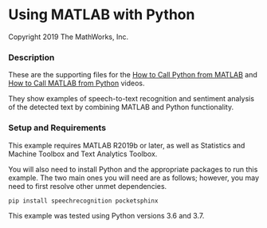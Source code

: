 # Using MATLAB with Python
Copyright 2019 The MathWorks, Inc.

### Description 

These are the supporting files for the [How to Call Python from MATLAB](https://youtu.be/LHEZqpvE7D0) and 
[How to Call MATLAB from Python](https://youtu.be/OocdPu1Tcrg) videos.

They show examples of speech-to-text recognition and sentiment analysis of 
the detected text by combining MATLAB and Python functionality.

### Setup and Requirements

This example requires MATLAB R2019b or later, as well as 
Statistics and Machine Toolbox and Text Analytics Toolbox.
 
You will also need to install Python and the appropriate packages to run 
this example. The two main ones you will need are as follows; however, you 
may need to first resolve other unmet dependencies.

`pip install speechrecognition pocketsphinx`

This example was tested using Python versions 3.6 and 3.7.
